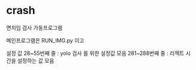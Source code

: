 # crash
면치임 검사 가동프로그램


메인프로그램은 RUN_IMG.py 이고

설정 값
28~55번째 줄 : yolo 검사 를 위한 설정값 모음
281~288번째 줄 : 리젝트 시간을 설정하는 값 모음
